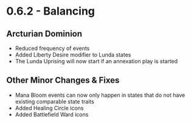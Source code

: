 # 0.6.2 - Balancing

## Arcturian Dominion
- Reduced frequency of events
- Added Liberty Desire modifier to Lunda states
- The Lunda Uprising will now start if an annexation play is started

## Other Minor Changes & Fixes
- Mana Bloom events can now only happen in states that do not have existing comparable state traits
- Added Healing Circle icons
- Added Battlefield Ward icons